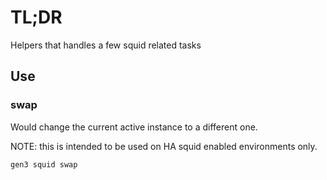 # TL;DR

Helpers that handles a few squid related tasks


## Use

### swap

Would change the current active instance to a different one.

NOTE: this is intended to be used on HA squid enabled environments only.

```bash
gen3 squid swap
```


